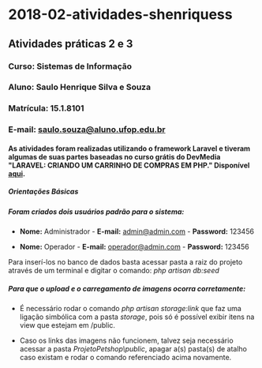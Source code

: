 # 2018-02-atividades-shenriquess

## Atividades práticas 2 e 3

### Curso: Sistemas de Informação
### Aluno: Saulo Henrique Silva e Souza
### Matrícula: 15.1.8101
### E-mail: saulo.souza@aluno.ufop.edu.br

#### As atividades foram realizadas utilizando o framework Laravel e tiveram algumas de suas partes baseadas no curso grátis do DevMedia **"LARAVEL: CRIANDO UM CARRINHO DE COMPRAS EM PHP."** Disponível [aqui](https://www.devmedia.com.br/curso/laravel-criando-um-carrinho-de-compras-em-php/1958).

##### **Orientações Básicas**

##### Foram criados dois usuários padrão para o sistema:

* **Nome:** Administrador - **E-mail:** admin@admin.com - **Password:** 123456

* **Nome:** Operador - **E-mail:** operador@admin.com - **Password:** 123456

Para inserí-los no banco de dados basta acessar pasta a raiz do projeto através de um terminal e digitar o comando: *php artisan db:seed*

##### Para que o upload e o carregamento de imagens ocorra corretamente:

* É necessário rodar o comando *php artisan storage:link* que faz uma ligação simbólica com a pasta *storage*, pois só é possível exibir itens na view que estejam em /public.

* Caso os links das imagens não funcionem, talvez seja necessário acessar a pasta *ProjetoPetshop\public*, apagar a(s) pasta(s) de atalho caso existam e rodar o comando referenciado acima novamente.
